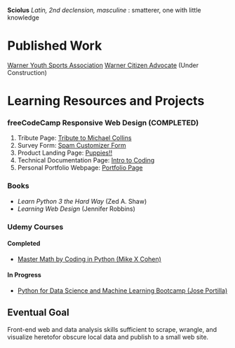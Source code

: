 **Sciolus** _Latin, 2nd declension, masculine_ : smatterer, one with little knowledge

# Published Work
[Warner Youth Sports Association](https://warnersports.org/)
[Warner Citizen Advocate](https://warnercitizenadvocate.net/) (Under Construction)

# Learning Resources and Projects

### freeCodeCamp Responsive Web Design (COMPLETED)
1. Tribute Page: [Tribute to Michael Collins](https://codepen.io/sciolus/full/rNxKNgG)
2. Survey Form: [Spam Customizer Form](https://codepen.io/sciolus/full/bGEZpMy)
3. Product Landing Page: [Puppies!!](https://codepen.io/sciolus/full/yLJvXLy)
4. Technical Documentation Page: [Intro to Coding](https://codepen.io/sciolus/full/KKNGajq)
5. Personal Portfolio Webpage: [Portfolio Page](https://codepen.io/sciolus/full/mdOogNg)

### Books
- _Learn Python 3 the Hard Way_ (Zed A. Shaw)
- _Learning Web Design_ (Jennifer Robbins)

### Udemy Courses

#### Completed
- [Master Math by Coding in Python (Mike X Cohen)](https://www.udemy.com/course/math-with-python/)

#### In Progress
- [Python for Data Science and Machine Learning Bootcamp (Jose Portilla)](https://www.udemy.com/course/python-for-data-science-and-machine-learning-bootcamp/)

## Eventual Goal
Front-end web and data analysis skills sufficient to scrape, wrangle, and visualize heretofor obscure local data and publish to a small web site.
